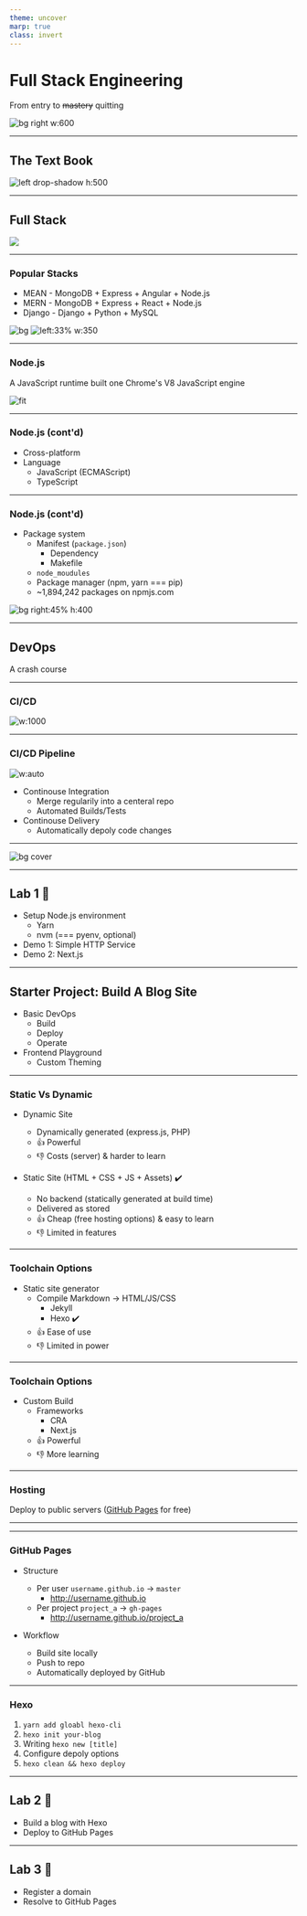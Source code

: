 ```yaml
---
theme: uncover
marp: true
class: invert
---
```


<!-- _class: default -->
# Full Stack Engineering

From entry to ~~mastery~~ quitting

![bg right w:600](../assets/cover.jpeg)

---

## The Text Book

<!-- _class: default -->
![left drop-shadow h:500](../assets/textbook.png)

---

## Full Stack

[![](../assets/full_stack_clip.png)](../assets/full_stack.png)

---

### Popular Stacks

* MEAN - MongoDB + Express + Angular + Node.js
* MERN - MongoDB + Express + React + Node.js
* Django - Django + Python + MySQL

![bg](#343434)
![left:33% w:350](../assets/mern.png)

---

### Node.js

A JavaScript runtime built one Chrome's V8 JavaScript engine

![fit](../assets/nodejs.svg)

---

### Node.js (cont'd)

* Cross-platform
* Language
  * JavaScript (ECMAScript)
  * TypeScript

---

### Node.js (cont'd)

* Package system
  * Manifest (`package.json`)
    * Dependency
    * Makefile
  * `node_moudules`
  * Package manager (npm, yarn === pip)
  * ~1,894,242 packages on npmjs.com

![bg right:45% h:400](../assets/node_modules.jpg)


---

## DevOps

A crash course

---

### CI/CD

![w:1000](../assets/ci_cd.png)

---

### CI/CD Pipeline

![w:auto](../assets/ci_cd_pipeline.png)

* Continouse Integration
  * Merge regularily into a centeral repo
  * Automated Builds/Tests
* Continouse Delivery
  * Automatically depoly code changes

---

![bg cover](../assets/devop_tools.png)

---

## Lab 1 :lab_coat:

* Setup Node.js environment
  * Yarn
  * nvm (=== pyenv, optional)
* Demo 1: Simple HTTP Service
* Demo 2: Next.js

---

## Starter Project: Build A Blog Site

* Basic DevOps
  * Build
  * Deploy
  * Operate
* Frontend Playground
  * Custom Theming

---

### Static Vs Dynamic

* Dynamic Site
  * Dynamically generated (express.js, PHP)
  * :+1: Powerful
  * :-1: Costs (server) & harder to learn

* Static Site (HTML + CSS + JS + Assets) :heavy_check_mark:
  * No backend (statically generated at build time)
  * Delivered as stored
  * :+1: Cheap (free hosting options) & easy to learn
  * :-1: Limited in features
---

### Toolchain Options
* Static site generator 
  * Compile Markdown -> HTML/JS/CSS
    * Jekyll
    * Hexo :heavy_check_mark:
  * :+1: Ease of use
  * :-1: Limited in power

---

### Toolchain Options
* Custom Build
  * Frameworks
    * CRA
    * Next.js
  * :+1: Powerful
  * :-1: More learning

--- 

### Hosting

Deploy to public servers ([GitHub Pages](https://pages.github.com) for free)

---

---

### GitHub Pages

* Structure
  * Per user `username.github.io` -> `master`
    * http://username.github.io
  * Per project `project_a` -> `gh-pages`
    * http://username.github.io/project_a

* Workflow
  * Build site locally
  * Push to repo
  * Automatically deployed by GitHub

---

### Hexo

1. `yarn add gloabl hexo-cli`
2. `hexo init your-blog`
3. Writing `hexo new [title]`
4. Configure depoly options
5. `hexo clean && hexo deploy`

---


## Lab 2 :wrench:

* Build a blog with Hexo
* Deploy to GitHub Pages

---

## Lab 3 :rocket:

* Register a domain
* Resolve to GitHub Pages
